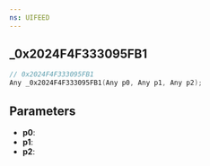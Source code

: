 ```yaml
---
ns: UIFEED
---
```

## _0x2024F4F333095FB1

```c
// 0x2024F4F333095FB1
Any _0x2024F4F333095FB1(Any p0, Any p1, Any p2);
```

## Parameters
* **p0**:
* **p1**:
* **p2**:

